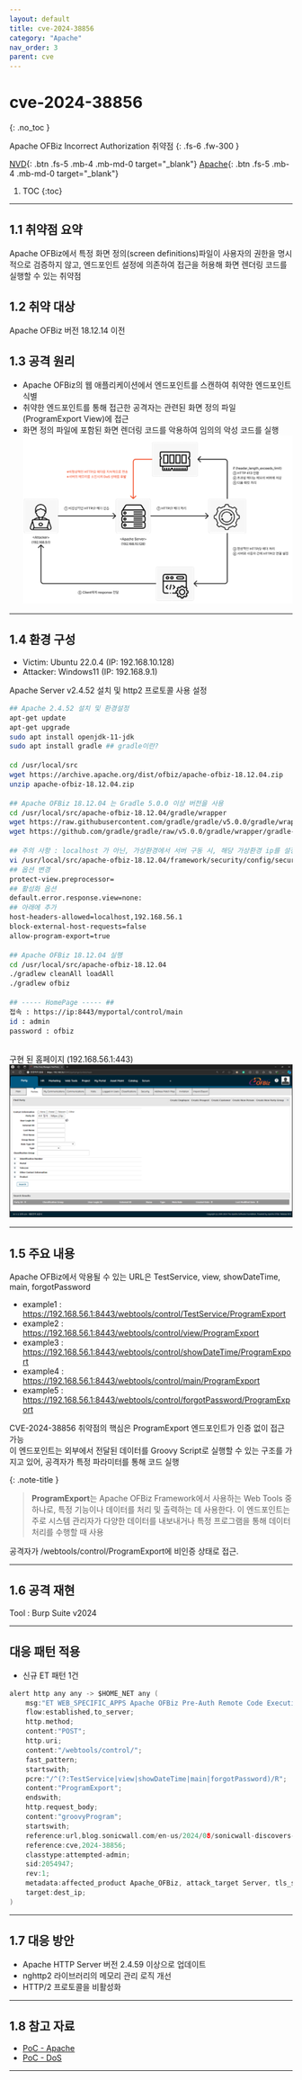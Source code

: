 ```yaml
---
layout: default
title: cve-2024-38856
category: "Apache"
nav_order: 3
parent: cve
---
```


# cve-2024-38856
{: .no_toc }

Apache OFBiz Incorrect Authorization 취약점
{: .fs-6 .fw-300 }

[NVD][NVD]{: .btn .fs-5 .mb-4 .mb-md-0 target="_blank"}
[Apache][Apache]{: .btn .fs-5 .mb-4 .mb-md-0 target="_blank"}

1. TOC
{:toc}

--- 

## 1.1 취약점 요약
Apache OFBiz에서 특정 화면 정의(screen definitions)파일이 사용자의 권한을 명시적으로 검증하지 않고, 엔드포인트 설정에 의존하여 접근을 허용해 화면 렌더링 코드를 실행할 수 있는 취약점

## 1.2 취약 대상
Apache OFBiz 버전 18.12.14 이전

## 1.3 공격 원리
- Apache OFBiz의 웹 애플리케이션에서 엔드포인트를 스캔하여 취약한 엔드포인트 식별
- 취약한 엔드포인트를 통해 접근한 공격자는 관련된 화면 정의 파일(ProgramExport View)에 접근
- 화면 정의 파일에 포함된 화면 렌더링 코드를 악용하여 임의의 악성 코드를 실행
![](../../assets/images/cve-2024-27316/attack.png)

---

## 1.4 환경 구성
- Victim: Ubuntu 22.0.4 (IP: 192.168.10.128)
- Attacker: Windows11 (IP: 192.168.9.1) <br>

Apache Server v2.4.52 설치 및 http2 프로토콜 사용 설정
```bash
## Apache 2.4.52 설치 및 환경설정
apt-get update
apt-get upgrade
sudo apt install openjdk-11-jdk
sudo apt install gradle ## gradle이란?

cd /usr/local/src
wget https://archive.apache.org/dist/ofbiz/apache-ofbiz-18.12.04.zip
unzip apache-ofbiz-18.12.04.zip

## Apache OFBiz 18.12.04 는 Gradle 5.0.0 이상 버전을 사용
cd /usr/local/src/apache-ofbiz-18.12.04/gradle/wrapper
wget https://raw.githubusercontent.com/gradle/gradle/v5.0.0/gradle/wrapper/gradle-wrapper.properties
wget https://github.com/gradle/gradle/raw/v5.0.0/gradle/wrapper/gradle-wrapper.jar

## 주의 사항 : localhost 가 아닌, 가상환경에서 서버 구동 시, 해당 가상환경 ip를 설정에 등록
vi /usr/local/src/apache-ofbiz-18.12.04/framework/security/config/security.properties
## 옵션 변경
protect-view.preprocessor=
## 활성화 옵션
default.error.response.view=none:
## 아래에 추가
host-headers-allowed=localhost,192.168.56.1
block-external-host-requests=false
allow-program-export=true

## Apache OFBiz 18.12.04 실행
cd /usr/local/src/apache-ofbiz-18.12.04
./gradlew cleanAll loadAll
./gradlew ofbiz 

## ----- HomePage ----- ##
접속 : https://ip:8443/myportal/control/main
id : admin
password : ofbiz
```

<br>구현 된 홈페이지 (192.168.56.1:443)
![](../../assets/images/cve/cve-2024-38856//homepage.PNG)

---

## 1.5 주요 내용
Apache OFBiz에서 악용될 수 있는 URL은 TestService, view, showDateTime, main, forgotPassword
- example1 : https://192.168.56.1:8443/webtools/control/TestService/ProgramExport
- example2 : https://192.168.56.1:8443/webtools/control/view/ProgramExport
- example3 : https://192.168.56.1:8443/webtools/control/showDateTime/ProgramExport
- example4 : https://192.168.56.1:8443/webtools/control/main/ProgramExport
- example5 : https://192.168.56.1:8443/webtools/control/forgotPassword/ProgramExport

CVE-2024-38856 취약점의 핵심은 ProgramExport 엔드포인트가 인증 없이 접근 가능
<br>이 엔드포인트는 외부에서 전달된 데이터를 Groovy Script로 실행할 수 있는 구조를 가지고 있어, 공격자가 특정 파라미터를 통해 코드 실행

{: .note-title }
> **ProgramExport**는 Apache OFBiz Framework에서 사용하는 Web Tools 중 하나로, 특정 기능이나 데이터를 처리 및 출력하는 데 사용한다. 이 엔드포인트는 주로 시스템 관리자가 다양한 데이터를 내보내거나 특정 프로그램을 통해 데이터 처리를 수행할 때 사용

공격자가 /webtools/control/ProgramExport에 비인증 상태로 접근.

---

## 1.6 공격 재현
Tool : Burp Suite v2024

---

## 대응 패턴 적용
- 신규 ET 패턴 1건

```c
alert http any any -> $HOME_NET any (
    msg:"ET WEB_SPECIFIC_APPS Apache OFBiz Pre-Auth Remote Code Execution Attempt (CVE-2024-38856)";
    flow:established,to_server;
    http.method;
    content:"POST";
    http.uri;
    content:"/webtools/control/";
    fast_pattern;
    startswith;
    pcre:"/^(?:TestService|view|showDateTime|main|forgotPassword)/R";
    content:"ProgramExport";
    endswith;
    http.request_body;
    content:"groovyProgram";
    startswith;
    reference:url,blog.sonicwall.com/en-us/2024/08/sonicwall-discovers-second-critical-apache-ofbiz-zero-day-vulnerability/;
    reference:cve,2024-38856;
    classtype:attempted-admin;
    sid:2054947;
    rev:1;
    metadata:affected_product Apache_OFBiz, attack_target Server, tls_state TLSDecrypt, created_at 2024_08_06, cve CVE_2024_38856, deployment Perimeter, deployment Internal, deployment SSLDecrypt, performance_impact Low, confidence High, signature_severity Major, updated_at 2024_08_06;
    target:dest_ip;
)
```

---

## 1.7 대응 방안
- Apache HTTP Server 버전 2.4.59 이상으로 업데이트
- nghttp2 라이브러리의 메모리 관리 로직 개선
- HTTP/2 프로토콜을 비활성화

--- 

## 1.8 참고 자료
- <a href="https://github.com/aeyesec/CVE-2024-27316_poc" target="_blank">PoC - Apache</a> <br>
- <a href="https://github.com/lockness-Ko/CVE-2024-27316" target="_blank">PoC - DoS</a>

---

[NVD]: https://nvd.nist.gov/vuln/detail/CVE-2024-38856
[Apache]: https://ofbiz.apache.org/security.html
